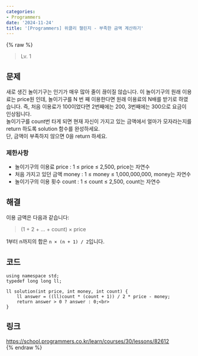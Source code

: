 ```yaml
---
categories:
- Programmers
date: '2024-11-24'
title: '[Programmers] 위클리 챌린지 - 부족한 금액 계산하기'
---
```


{% raw %}
> Lv. 1<br>

## 문제
새로 생긴 놀이기구는 인기가 매우 많아 줄이 끊이질 않습니다. 이 놀이기구의 원래 이용료는 price원 인데, 놀이기구를 N 번 째 이용한다면 원래 이용료의 N배를 받기로 하였습니다. 즉, 처음 이용료가 100이었다면 2번째에는 200, 3번째에는 300으로 요금이 인상됩니다.  
놀이기구를 count번 타게 되면 현재 자신이 가지고 있는 금액에서 얼마가 모자라는지를 return 하도록 solution 함수를 완성하세요.  
단, 금액이 부족하지 않으면 0을 return 하세요.

### 제한사항
-   놀이기구의 이용료 price : 1 ≤ price ≤ 2,500, price는 자연수
-   처음 가지고 있던 금액 money : 1 ≤ money ≤ 1,000,000,000, money는 자연수
-   놀이기구의 이용 횟수 count : 1 ≤ count ≤ 2,500, count는 자연수

## 해결
이용 금액은 다음과 같습니다: 
> (1 + 2 + ... + count) × price<br>

1부터 n까지의 합은 `n × (n + 1) / 2`입니다.

## 코드
```
using namespace std;
typedef long long ll;

ll solution(int price, int money, int count) {
    ll answer = ((ll)count * (count + 1)) / 2 * price - money;
    return answer > 0 ? answer : 0;<br>
}
```

## 링크
https://school.programmers.co.kr/learn/courses/30/lessons/82612<br>
{% endraw %}
